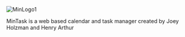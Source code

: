 ![MinLogo1](https://user-images.githubusercontent.com/98441419/204706579-1613ced0-a69b-4eb2-ad42-05b406553390.png)

MinTask is a web based calendar and task manager created by Joey Holzman and Henry Arthur
